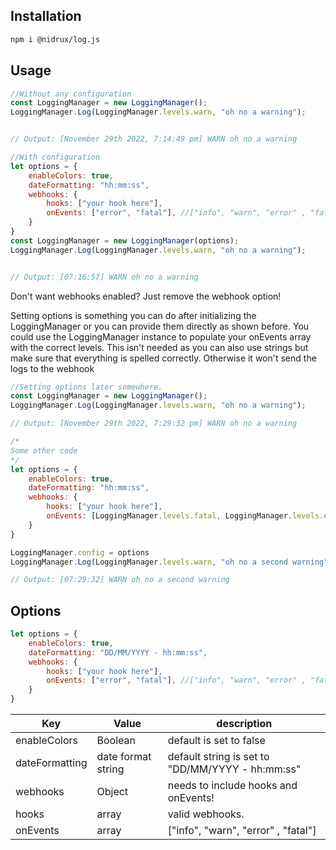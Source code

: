 ## Installation

```bash
npm i @nidrux/log.js
```


## Usage

```js
//Without any configuration
const LoggingManager = new LoggingManager();
LoggingManager.Log(LoggingManager.levels.warn, "oh no a warning");


// Output: [November 29th 2022, 7:14:49 pm] WARN oh no a warning

```
```js
//With configuration
let options = {
    enableColors: true,
    dateFormatting: "hh:mm:ss",
    webhooks: {
        hooks: ["your hook here"],
        onEvents: ["error", "fatal"], //["info", "warn", "error" , "fatal"]
    }
}
const LoggingManager = new LoggingManager(options);
LoggingManager.Log(LoggingManager.levels.warn, "oh no a warning");


// Output: [07:16:57] WARN oh no a warning

```
Don't want webhooks enabled? Just remove the webhook option!

Setting options is something you can do after initializing the LoggingManager or you can provide them directly as shown before. You could use the LoggingManager instance to populate your onEvents array with the correct levels. This isn't needed as you can also use strings but make sure that everything is spelled correctly. Otherwise it won't send the logs to the webhook

```js
//Setting options later somewhere.
const LoggingManager = new LoggingManager();
LoggingManager.Log(LoggingManager.levels.warn, "oh no a warning");

// Output: [November 29th 2022, 7:29:32 pm] WARN oh no a warning

/*
Some other code
*/
let options = {
    enableColors: true,
    dateFormatting: "hh:mm:ss",
    webhooks: {
        hooks: ["your hook here"],
        onEvents: [LoggingManager.levels.fatal, LoggingManager.levels.error], //["info", "warn", "error" , "fatal"]
    }
}

LoggingManager.config = options
LoggingManager.Log(LoggingManager.levels.warn, "oh no a second warning");

// Output: [07:29:32] WARN oh no a second warning
```
## Options 
```js
let options = {
    enableColors: true,
    dateFormatting: "DD/MM/YYYY - hh:mm:ss",
    webhooks: {
        hooks: ["your hook here"],
        onEvents: ["error", "fatal"], //["info", "warn", "error" , "fatal"]
    }
}
```
|  Key | Value  | description|
|---|---|---|
| enableColors | Boolean  | default is set to false|
| dateFormatting | date format string  | default string is set to "DD/MM/YYYY - hh:mm:ss"|
| webhooks | Object  | needs to include hooks and onEvents! |
| hooks | array  | valid webhooks. |
| onEvents| array  | ["info", "warn", "error" , "fatal"] |





